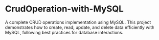 # CrudOperation-with-MySQL
 
A complete CRUD operations implementation using MySQL. This project demonstrates how to create, read, update, and delete data efficiently with MySQL, following best practices for database interactions.

